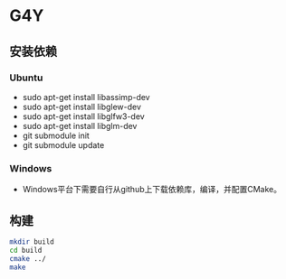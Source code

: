 # G4Y

## 安装依赖

### Ubuntu
- sudo apt-get install libassimp-dev
- sudo apt-get install libglew-dev
- sudo apt-get install libglfw3-dev
- sudo apt-get install libglm-dev
- git submodule init
- git submodule update

### Windows
- Windows平台下需要自行从github上下载依赖库，编译，并配置CMake。

## 构建

```sh
mkdir build
cd build
cmake ../
make 
```



